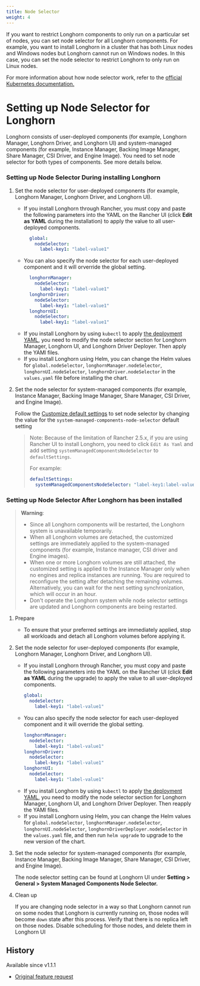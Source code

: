 ```yaml
---
title: Node Selector
weight: 4
---
```


If you want to restrict Longhorn components to only run on a particular set of nodes, you can set node selector for all Longhorn components.
For example, you want to install Longhorn in a cluster that has both Linux nodes and Windows nodes but Longhorn cannot run on Windows nodes.
In this case, you can set the node selector to restrict Longhorn to only run on Linux nodes.

For more information about how node selector work, refer to the [official Kubernetes documentation.](https://kubernetes.io/docs/concepts/scheduling-eviction/assign-pod-node/#nodeselector)

# Setting up Node Selector for Longhorn
Longhorn consists of user-deployed components (for example, Longhorn Manager, Longhorn Driver, and Longhorn UI) and system-managed components (for example, Instance Manager, Backing Image Manager, Share Manager, CSI Driver, and Engine Image).
You need to set node selector for both types of components. See more details below.

### Setting up Node Selector During installing Longhorn
1. Set the node selector for user-deployed components (for example, Longhorn Manager, Longhorn Driver, and Longhorn UI).
   * If you install Longhorn through Rancher, you must copy and paste the following parameters into the YAML on the Rancher UI (click **Edit as YAML** during the installation) to apply the value to all user-deployed components.
      ```yaml
        global:
          nodeSelector:
            label-key1: "label-value1"
      ```
   * You can also specify the node selector for each user-deployed component and it will orverride the global setting.
      ```yaml
        longhornManager:
          nodeSelector:
            label-key1: "label-value1"
        longhornDriver:
          nodeSelector:
            label-key1: "label-value1"
        longhornUI:
          nodeSelector:
            label-key1: "label-value1"
      ```
   * If you install Longhorn by using `kubectl` to apply [the deployment YAML](https://raw.githubusercontent.com/longhorn/longhorn/v1.1.1/deploy/longhorn.yaml), you need to modify the node selector section for Longhorn Manager, Longhorn UI, and Longhorn Driver Deployer.
    Then apply the YAMl files.
   * If you install Longhorn using Helm, you can change the Helm values for `global.nodeSelector`, `longhornManager.nodeSelector`, `longhornUI.nodeSelector`, `longhornDriver.nodeSelector` in the `values.yaml` file before installing the chart.

2. Set the node selector for system-managed components (for example, Instance Manager, Backing Image Manager, Share Manager, CSI Driver, and Engine Image).

   Follow the [Customize default settings](../customizing-default-settings/) to set node selector by changing the value for the `system-managed-components-node-selector` default setting
   > Note: Because of the limitation of Rancher 2.5.x, if you are using Rancher UI to install Longhorn, you need to click `Edit As Yaml` and add setting `systemManagedComponentsNodeSelector` to `defaultSettings`.
   >
   > For example:
   > ```yaml
   > defaultSettings:
   >   systemManagedComponentsNodeSelector: "label-key1:label-value1"
   >  ```

### Setting up Node Selector After Longhorn has been installed

> **Warning**:
> * Since all Longhorn components will be restarted, the Longhorn system is unavailable temporarily.
> * When all Longhorn volumes are detached, the customized settings are immediately applied to the system-managed components (for example, Instance manager, CSI driver and Engine images).
> * When one or more Longhorn volumes are still attached, the customized setting is applied to the Instance Manager only when no engines and replica instances are running. You are required to reconfigure the setting after detaching the remaining volumes. Alternatively, you can wait for the next setting synchronization, which will occur in an hour.
> * Don't operate the Longhorn system while node selector settings are updated and Longhorn components are being restarted.

1. Prepare
   * To ensure that your preferred settings are immediately applied, stop all workloads and detach all Longhorn volumes before applying it.

2. Set the node selector for user-deployed components (for example, Longhorn Manager, Longhorn Driver, and Longhorn UI).
   * If you install Longhorn through Rancher, you must copy and paste the following parameters into the YAML on the Rancher UI (click **Edit as YAML** during the upgrade) to apply the value to all user-deployed components.
        ```yaml
        global:
          nodeSelector:
            label-key1: "label-value1"
        ```
    * You can also specify the node selector for each user-deployed component and it will override the global setting.
        ```yaml
        longhornManager:
          nodeSelector:
            label-key1: "label-value1"
        longhornDriver:
          nodeSelector:
            label-key1: "label-value1"
        longhornUI:
          nodeSelector:
            label-key1: "label-value1"
        ```
    * If you install Longhorn by using `kubectl` to apply [the deployment YAML](https://raw.githubusercontent.com/longhorn/longhorn/v1.1.1/deploy/longhorn.yaml), you need to modify the node selector section for Longhorn Manager, Longhorn UI, and Longhorn Driver Deployer.
      Then reapply the YAMl files.
    * If you install Longhorn using Helm, you can change the Helm values for `global.nodeSelector`, `longhornManager.nodeSelector`, `longhornUI.nodeSelector`, `longhornDriverDeployer.nodeSelector` in the `values.yaml` file, and then run `helm upgrade` to upgrade to the new version of the chart.

3. Set the node selector for system-managed components (for example, Instance Manager, Backing Image Manager, Share Manager, CSI Driver, and Engine Image).

   The node selector setting can be found at Longhorn UI under **Setting > General > System Managed Components Node Selector.**

4. Clean up

   If you are changing node selector in a way so that Longhorn cannot run on some nodes that Longhorn is currently running on,
   those nodes will become `down` state after this process. Verify that there is no replica left on those nodes.
   Disable scheduling for those nodes, and delete them in Longhorn UI

## History
Available since v1.1.1
* [Original feature request](https://github.com/longhorn/longhorn/issues/2199)
